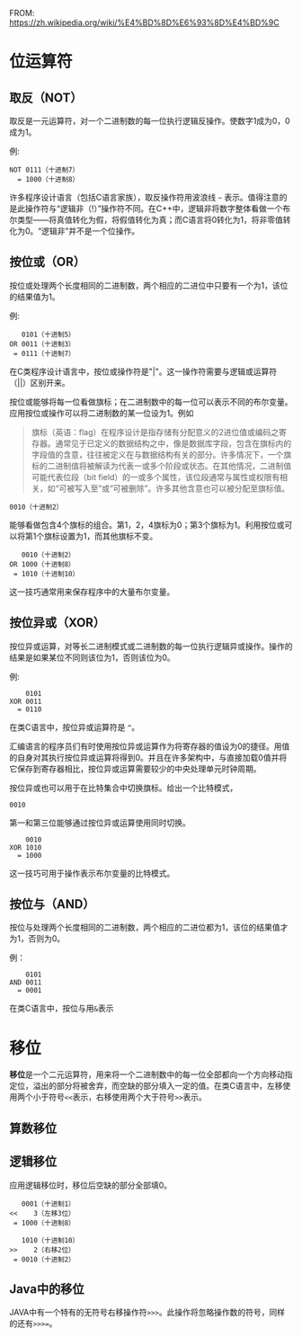 FROM: https://zh.wikipedia.org/wiki/%E4%BD%8D%E6%93%8D%E4%BD%9C

# 位运算符
## 取反（NOT）
取反是一元运算符，对一个二进制数的每一位执行逻辑反操作。使数字1成为0，0成为1。

例:
```
NOT 0111（十进制7）
  = 1000（十进制8）
```

许多程序设计语言（包括C语言家族），取反操作符用波浪线 `~` 表示。值得注意的是此操作符与“逻辑非（!）”操作符不同。在C++中，逻辑非将数字整体看做一个布尔类型——将真值转化为假，将假值转化为真；而C语言将0转化为1，将非零值转化为0。“逻辑非”并不是一个位操作。

## 按位或（OR）
按位或处理两个长度相同的二进制数，两个相应的二进位中只要有一个为1，该位的结果值为1。

例:
```
   0101（十进制5）
OR 0011（十进制3）
 = 0111（十进制7）
```

在C类程序设计语言中，按位或操作符是"|"。这一操作符需要与逻辑或运算符（||）区别开来。

按位或能够将每一位看做旗标；在二进制数中的每一位可以表示不同的布尔变量。应用按位或操作可以将二进制数的某一位设为1。例如

>旗标（英语：flag）在程序设计是指存储有分配意义的2进位值或编码之寄存器。通常见于已定义的数据结构之中，像是数据库字段，包含在旗标内的字段值的含意，往往被定义在与数据结构有关的部分。许多情况下，一个旗标的二进制值将被解读为代表一或多个阶段或状态。在其他情况，二进制值可能代表位段（bit field）的一或多个属性，该位段通常与属性或权限有相关，如“可被写入至”或“可被删除”。许多其他含意也可以被分配至旗标值。

```
0010（十进制2）
```

能够看做包含4个旗标的组合。第1，2，4旗标为0；第3个旗标为1。利用按位或可以将第1个旗标设置为1，而其他旗标不变。

```
   0010（十进制2）
OR 1000（十进制8）
 = 1010（十进制10）
```

这一技巧通常用来保存程序中的大量布尔变量。

## 按位异或（XOR）
按位异或运算，对等长二进制模式或二进制数的每一位执行逻辑异或操作。操作的结果是如果某位不同则该位为1，否则该位为0。

例:
```
    0101
XOR 0011
  = 0110
```

在类C语言中，按位异或运算符是 `^`。

汇编语言的程序员们有时使用按位异或运算作为将寄存器的值设为0的捷径。用值的自身对其执行按位异或运算将得到0。并且在许多架构中，与直接加载0值并将它保存到寄存器相比，按位异或运算需要较少的中央处理单元时钟周期。

按位异或也可以用于在比特集合中切换旗标。给出一个比特模式，

```
0010
```

第一和第三位能够通过按位异或运算使用同时切换。

```
    0010
XOR 1010
  = 1000
```

这一技巧可用于操作表示布尔变量的比特模式。

## 按位与（AND）
按位与处理两个长度相同的二进制数，两个相应的二进位都为1，该位的结果值才为1，否则为0。

例：
```
    0101
AND 0011
  = 0001
```

在类C语言中，按位与用`&`表示

# 移位
**移位**是一个二元运算符，用来将一个二进制数中的每一位全部都向一个方向移动指定位，溢出的部分将被舍弃，而空缺的部分填入一定的值。在类C语言中，左移使用两个小于符号`<<`表示，右移使用两个大于符号`>>`表示。

## 算数移位

## 逻辑移位
应用逻辑移位时，移位后空缺的部分全部填0。

```
   0001（十进制1）
<<    3（左移3位）
 = 1000（十进制8）
```
```
   1010（十进制10）
>>    2（右移2位）
 = 0010（十进制2）
```

## Java中的移位
JAVA中有一个特有的无符号右移操作符`>>>`。此操作将忽略操作数的符号，同样的还有`>>>=`。